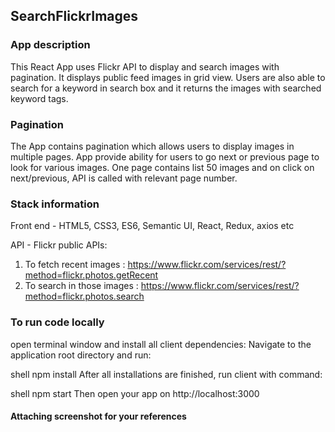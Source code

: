 ## SearchFlickrImages

### App description
This React App uses Flickr API to display and search images with pagination. It displays public feed images in grid view. Users are also able to search for a keyword in search box and it returns the images with searched keyword tags. 

### Pagination
The App contains pagination which allows users to display images in multiple pages. App provide ability for users to go next or previous page to look for various images. One page contains list 50 images and on click on next/previous, API is called with relevant page number.

### Stack information

Front end - HTML5, CSS3, ES6, Semantic UI, React, Redux, axios etc

API - Flickr public APIs:
1) To fetch recent images : https://www.flickr.com/services/rest/?method=flickr.photos.getRecent
2) To search in those images : https://www.flickr.com/services/rest/?method=flickr.photos.search

### To run code locally
open terminal window and install all client dependencies: Navigate to the application root directory and run:

shell
npm install
After all installations are finished, run client with command:

shell
npm start
Then open your app on http://localhost:3000

#### Attaching screenshot for your references